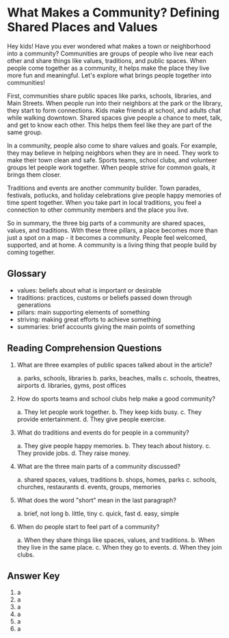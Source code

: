 # What Makes a Community? Defining Shared Places and Values

Hey kids! Have you ever wondered what makes a town or neighborhood into a community? Communities are groups of people who live near each other and share things like values, traditions, and public spaces. When people come together as a community, it helps make the place they live more fun and meaningful. Let's explore what brings people together into communities!

First, communities share public spaces like parks, schools, libraries, and Main Streets. When people run into their neighbors at the park or the library, they start to form connections. Kids make friends at school, and adults chat while walking downtown. Shared spaces give people a chance to meet, talk, and get to know each other. This helps them feel like they are part of the same group.

In a community, people also come to share values and goals. For example, they may believe in helping neighbors when they are in need. They work to make their town clean and safe. Sports teams, school clubs, and volunteer groups let people work together. When people strive for common goals, it brings them closer.

Traditions and events are another community builder. Town parades, festivals, potlucks, and holiday celebrations give people happy memories of time spent together. When you take part in local traditions, you feel a connection to other community members and the place you live.

So in summary, the three big parts of a community are shared spaces, values, and traditions. With these three pillars, a place becomes more than just a spot on a map - it becomes a community. People feel welcomed, supported, and at home. A community is a living thing that people build by coming together.

## Glossary

- values: beliefs about what is important or desirable
- traditions: practices, customs or beliefs passed down through generations
- pillars: main supporting elements of something
- striving: making great efforts to achieve something
- summaries: brief accounts giving the main points of something

## Reading Comprehension Questions

1. What are three examples of public spaces talked about in the article?

   a. parks, schools, libraries
   b. parks, beaches, malls
   c. schools, theatres, airports
   d. libraries, gyms, post offices

2. How do sports teams and school clubs help make a good community?

   a. They let people work together.
   b. They keep kids busy.
   c. They provide entertainment.
   d. They give people exercise.

3. What do traditions and events do for people in a community?

   a. They give people happy memories.
   b. They teach about history.
   c. They provide jobs.
   d. They raise money.

4. What are the three main parts of a community discussed?

   a. shared spaces, values, traditions
   b. shops, homes, parks
   c. schools, churches, restaurants
   d. events, groups, memories

5. What does the word "short" mean in the last paragraph?

   a. brief, not long
   b. little, tiny
   c. quick, fast
   d. easy, simple

6. When do people start to feel part of a community?

   a. When they share things like spaces, values, and traditions.
   b. When they live in the same place.
   c. When they go to events.
   d. When they join clubs.

## Answer Key

1. a
2. a
3. a
4. a
5. a
6. a
